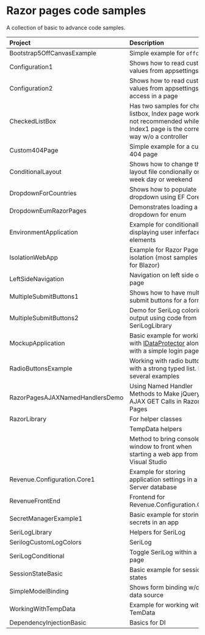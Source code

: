 # Razor pages code samples

A collection of basic to advance code samples.

| Project        |   Description    |
|:------------- |:-------------|
| Bootstrap5OffCanvasExample | Simple example for `offcanvas` |
| Configuration1 | Shows how to read custon values from appsettings.json |
| Configuration2 | Shows how to read custon values from appsettings.json access in a page |
| CheckedListBox | Has two samples for checked listbox, Index page works but not recommended while Index1 page is the correct way w/o a controller |
| Custom404Page | Simple example for a custom 404 page |
| ConditionalLayout | Shows how to change the layout file condionally on is week day or weekend |
| DropdownForCountries | Shows how to populate a dropdown using EF Core 7 |
| DropdownEumRazorPages | Demonstrates loading a dropdown for enum |
| EnvironmentApplication | Example for conditionally displaying user inferface elements |  
| IsolationWebApp | Example for Razor Pages css isolation (most samples are for Blazor) |  
| LeftSideNavigation | Navigation on left side of page |
| MultipleSubmitButtons1 | Shows how to have multiple submit buttons for a form. |  
| MultipleSubmitButtons2 | Demo for SeriLog coloring output using code from SeriLogLibrary |  
| MockupApplication | Basic example for working with [IDataProtector](https://learn.microsoft.com/en-us/dotnet/api/microsoft.aspnetcore.dataprotection.idataprotector?view=aspnetcore-7.0) along with a simple login page. |  
| RadioButtonsExample | Working with radio buttons with a strong typed list. Has several examples |
| RazorPagesAJAXNamedHandlersDemo | Using Named Handler Methods to Make jQuery AJAX GET Calls in Razor Pages |  
| RazorLibrary | For helper classes |  
| | TempData helpers|
| | Method to bring console window to front when starting a web app from Visual Studio |
| Revenue.Configuration.Core1 | Example for storing application settings in a SQL-Server database  |  
| RevenueFrontEnd | Frontend for Revenue.Configuration.Core1 |  
| SecretManagerExample1 | Basic example for storing secrets in an app |
| SeriLogLibrary | Helpers for SeriLog |  
| SerilogCustomLogColors | SeriLog |  
| SeriLogConditional | Toggle SeriLog within a razor page |
| SessionStateBasic | Basic example for session states |  
| SimpleModelBinding | Shows form binding w/o a data source |
| WorkingWithTempData | Example for working with TemData |  
| DependencyInjectionBasic | Basics for DI |